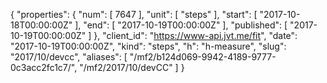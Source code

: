 {
  "properties": {
    "num": [
      7647
    ],
    "unit": [
      "steps"
    ],
    "start": [
      "2017-10-18T00:00:00Z"
    ],
    "end": [
      "2017-10-19T00:00:00Z"
    ],
    "published": [
      "2017-10-19T00:00:00Z"
    ]
  },
  "client_id": "https://www-api.jvt.me/fit",
  "date": "2017-10-19T00:00:00Z",
  "kind": "steps",
  "h": "h-measure",
  "slug": "2017/10/devcc",
  "aliases": [
    "/mf2/b124d069-9942-4189-9777-0c3acc2fc1c7/",
    "/mf2/2017/10/devCC"
  ]
}
